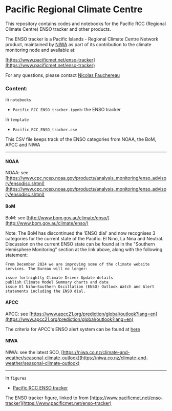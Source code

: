 # Pacific Regional Climate Centre

This repository contains codes and notebooks for the Pacific RCC (Regional Climate Centre) ENSO tracker and other 
products. 

The ENSO tracker is a Pacific Islands - Regional Climate Centre Network product, maintained by [NIWA](http://www.niwa.co.nz) as part of its contribution to the climate monitoring node and available at: 

[https://www.pacificmet.net/enso-tracker](https://www.pacificmet.net/enso-tracker)

For any questions, please contact [Nicolas Fauchereau](mailto:nicolas.fauchereau@niwa.co.nz)

### Content:

in `notebooks`

- `Pacific_RCC_ENSO_tracker.ipynb`: the ENSO tracker 

in `template`

- `Pacific_RCC_ENSO_tracker.csv`

This CSV file keeps track of the ENSO categories from NOAA, the BoM, APCC and NIWA 

-----------------------------------------------------------------------------------------------------------------------------------------------------------

#### NOAA

NOAA: see [https://www.cpc.ncep.noaa.gov/products/analysis_monitoring/enso_advisory/ensodisc.shtml](https://www.cpc.ncep.noaa.gov/products/analysis_monitoring/enso_advisory/ensodisc.shtml)

#### BoM 

BoM: see [http://www.bom.gov.au/climate/enso/](http://www.bom.gov.au/climate/enso/)

Note: The BoM has discontinued the 'ENSO dial' and now recognises 3 categories for the current state of the Pacific: El Nino, La Nina and Neutral. Discussion on the current ENSO state can be found at in the "Southern Hemisphere Monitoring" section at the link above, along with the following statement: 

```
From December 2024 we are improving some of the climate website services. The Bureau will no longer:

issue fortnightly Climate Driver Update details
publish Climate Model Summary charts and data
issue El Niño–Southern Oscillation (ENSO) Outlook Watch and Alert statements including the ENSO dial.
```

#### APCC

APCC: see [https://www.apcc21.org/prediction/global/outlook?lang=en](https://www.apcc21.org/prediction/global/outlook?lang=en)

The criteria for APCC's ENSO alert system can be found at [here](https://www.apcc21.org/file/download?id=6c3658db-b0ee-11ee-b217-97b7a4c02fcd)

#### NIWA

NIWA: see the latest SCO, [https://niwa.co.nz/climate-and-weather/seasonal-climate-outlook](https://niwa.co.nz/climate-and-weather/seasonal-climate-outlook)

-----------------------------------------------------------------------------------------------------------------------------------------------------------

in `figures`

- [Pacific RCC ENSO tracker](https://raw.githubusercontent.com/nicolasfauchereau/Pacific_RCC/main/figures/prototype_Pacific_RCC.png)

The ENSO tracker figure, linked to from [https://www.pacificmet.net/enso-tracker](https://www.pacificmet.net/enso-tracker)
